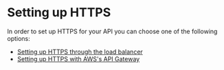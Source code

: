 # Setting up HTTPS

In order to set up HTTPS for your API you can choose one of the following options:
- [Setting up HTTPS through the load balancer](load-balancer.md)
- [Setting up HTTPS with AWS's API Gateway](api-gateway.md)
